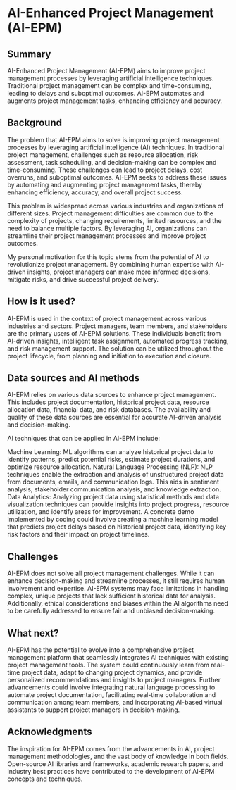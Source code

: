 

<!-- This is the markdown template for the final project of the Building AI course, 
created by Reaktor Innovations and University of Helsinki. 
Copy the template, paste it to your GitHub README and edit! -->

# AI-Enhanced Project Management (AI-EPM)


## Summary

AI-Enhanced Project Management (AI-EPM) aims to improve project management processes by leveraging artificial intelligence techniques. Traditional project management can be complex and time-consuming, leading to delays and suboptimal outcomes. AI-EPM automates and augments project management tasks, enhancing efficiency and accuracy.


## Background

The problem that AI-EPM aims to solve is improving project management processes by leveraging artificial intelligence (AI) techniques. In traditional project management, challenges such as resource allocation, risk assessment, task scheduling, and decision-making can be complex and time-consuming. These challenges can lead to project delays, cost overruns, and suboptimal outcomes. AI-EPM seeks to address these issues by automating and augmenting project management tasks, thereby enhancing efficiency, accuracy, and overall project success.

This problem is widespread across various industries and organizations of different sizes. Project management difficulties are common due to the complexity of projects, changing requirements, limited resources, and the need to balance multiple factors. By leveraging AI, organizations can streamline their project management processes and improve project outcomes.

My personal motivation for this topic stems from the potential of AI to revolutionize project management. By combining human expertise with AI-driven insights, project managers can make more informed decisions, mitigate risks, and drive successful project delivery.


## How is it used?

AI-EPM is used in the context of project management across various industries and sectors. Project managers, team members, and stakeholders are the primary users of AI-EPM solutions. These individuals benefit from AI-driven insights, intelligent task assignment, automated progress tracking, and risk management support. The solution can be utilized throughout the project lifecycle, from planning and initiation to execution and closure.

## Data sources and AI methods
AI-EPM relies on various data sources to enhance project management. This includes project documentation, historical project data, resource allocation data, financial data, and risk databases. The availability and quality of these data sources are essential for accurate AI-driven analysis and decision-making.

AI techniques that can be applied in AI-EPM include:

Machine Learning: ML algorithms can analyze historical project data to identify patterns, predict potential risks, estimate project durations, and optimize resource allocation.
Natural Language Processing (NLP): NLP techniques enable the extraction and analysis of unstructured project data from documents, emails, and communication logs. This aids in sentiment analysis, stakeholder communication analysis, and knowledge extraction.
Data Analytics: Analyzing project data using statistical methods and data visualization techniques can provide insights into project progress, resource utilization, and identify areas for improvement.
A concrete demo implemented by coding could involve creating a machine learning model that predicts project delays based on historical project data, identifying key risk factors and their impact on project timelines.

## Challenges

AI-EPM does not solve all project management challenges. While it can enhance decision-making and streamline processes, it still requires human involvement and expertise. AI-EPM systems may face limitations in handling complex, unique projects that lack sufficient historical data for analysis. Additionally, ethical considerations and biases within the AI algorithms need to be carefully addressed to ensure fair and unbiased decision-making.

## What next?

AI-EPM has the potential to evolve into a comprehensive project management platform that seamlessly integrates AI techniques with existing project management tools. The system could continuously learn from real-time project data, adapt to changing project dynamics, and provide personalized recommendations and insights to project managers. Further advancements could involve integrating natural language processing to automate project documentation, facilitating real-time collaboration and communication among team members, and incorporating AI-based virtual assistants to support project managers in decision-making.


## Acknowledgments

The inspiration for AI-EPM comes from the advancements in AI, project management methodologies, and the vast body of knowledge in both fields. Open-source AI libraries and frameworks, academic research papers, and industry best practices have contributed to the development of AI-EPM concepts and techniques.
